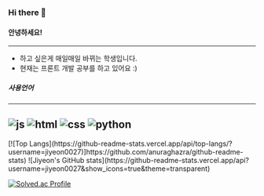 ### Hi there 👋

<!--
**Jiyeon0027/Jiyeon0027** is a ✨ _special_ ✨ repository because its `README.md` (this file) appears on your GitHub profile.

Here are some ideas to get you started:

- 🔭 I’m currently working on ...
- 🌱 I’m currently learning ...
- 👯 I’m looking to collaborate on ...
- 🤔 I’m looking for help with ...
- 💬 Ask me about ...
- 📫 How to reach me: ...
- 😄 Pronouns: ...
- ⚡ Fun fact: ...
-->
#### 안녕하세요!
---
- 하고 싶은게 매일매일 바뀌는 학생입니다.
- 현재는 프론트 개발 공부를 하고 있어요 :)
  
##### 사용언어
---
![js](https://img.shields.io/badge/JavaScript-F7DF1E?style=for-the-badge&logo=JavaScript&logoColor=white)
![html](https://img.shields.io/badge/HTML-239120?style=for-the-badge&logo=html5&logoColor=white)
![css](https://img.shields.io/badge/CSS-239120?&style=for-the-badge&logo=css3&logoColor=white)
![python](https://img.shields.io/badge/Python-3776AB?style=for-the-badge&logo=python&logoColor=white)
---
<div>
  [![Top Langs](https://github-readme-stats.vercel.app/api/top-langs/?username=jiyeon0027)]https://github.com/anuraghazra/github-readme-stats)
  ![Jiyeon's GitHub stats](https://github-readme-stats.vercel.app/api?username=jiyeon0027&show_icons=true&theme=transparent)
</div>

[![Solved.ac Profile](http://mazassumnida.wtf/api/v2/generate_badge?boj=rlawldus3412)](https://solved.ac/rlawldus3412/)
